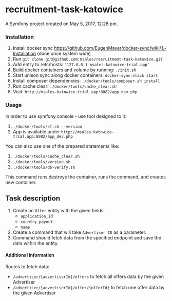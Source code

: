 recruitment-task-katowice
=========================

A Symfony project created on May 5, 2017, 12:28 pm.


### Installation

1. Install docker sync https://github.com/EugenMayer/docker-sync/wiki/1.-Installation (done once system wide)
2. Run `git clone git@github.com:msales/recruitment-task-katowice.git`
3. Add entry to /etc/hosts: `'127.0.0.1 msales-katowice-trial.app'`
4. Build docker containers and volume by running: `./init.sh`
5. Start unison sync along docker containers: `docker-sync-stack start`
6. Install composer dependencies: `./docker/tools/composer.sh install`
7. Run cache clear: `./docker/tools/cache_clear.sh`
8. Visit: `http://msales-katowice-trial.app:8082/app_dev.php`


### Usage

In order to use symfony console - use tool designed to it:

1. `./docker/tools/sf.sh --version`
2. App is available under `http://msales-katowice-trial.app:8082/app_dev.php`

You can also use one of the prepared statements like:
1. `./docker/tools/cache_clear.sh`
2. `./docker/tools/version.sh`
3. `./docker/tools/db-verify.sh`

This command runs destroys the container, runs the command, and creates new container.

## Task description

1. Create an `Offer` entity with the given fields:
    * `application_id`
    * `country_payout`
    * `name`
2. Create a command that will take `Advertiser ID` as a parameter.
3. Command should fetch data from the specified endpoint and save the data within the entity.

#### Additional information

Routes to fetch data:

* `/advertiser/{advertiserId}/offers` to fetch all offers data by the given Advertiser
* `/advertiser/{advertiserId}/offer/{offerId}` to fetch one offer data by the given Advertiser
